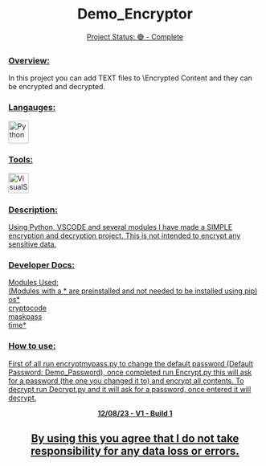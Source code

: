 <h1 align="center"><b>Demo_Encryptor</b></h1>
<p align="center"><u>Project Status: 🟢 - Complete</u></p>
<h3 align="left"><u>Overview:</u></h3>
<p align="left">In this project you can add TEXT files to \Encrypted Content and they can be encrypted and decrypted.</p>
<h3 align="left"><u>Langauges:</u></h3>
<a href="https://www.python.org" target="_blank" rel="noreferrer"> 
<img src="https://upload.wikimedia.org/wikipedia/commons/thumb/c/c3/Python-logo-notext.svg/1869px-Python-logo-notext.svg.png" alt="Python" width="40" height="45"/>
</a>
<h3 align="left"><u>Tools:</u></h3>
<a href="https://code.visualstudio.com" target="_blank" rel="noreferrer"> 
<img src="https://upload.wikimedia.org/wikipedia/commons/thumb/9/9a/Visual_Studio_Code_1.35_icon.svg/2048px-Visual_Studio_Code_1.35_icon.svg.png" alt="VisualStudioCode" width="40" height="40"/> 
<h3 align="left"><u>Description:</u></h3>
<p align="left">Using Python, VSCODE and several modules I have made a SIMPLE encryption and decryption project. This is not intended to encrypt any sensitive data.</p>
<h3 align="left"><u>Developer Docs:</u></h3>
<p align="left">Modules Used:<br>(Modules with a * are preinstalled and not needed to be installed using pip)<br>os*<br>cryptocode<br>maskpass<br>time*</p>
<h3 align="left">How to use:</h3>
<p align="left">First of all run encryptmypass.py to change the default password (Default Password: Demo_Password), once completed run Encrypt.py this will ask for a password (the one you changed it to) and encrypt all contents. To decrypt run Decrypt.py and it will ask for a password, once entered it will decrypt.</p>

<p align="center"><b>12/08/23 - V1 - Build 1</b></p>
<h2 align="center">By using this you agree that I do not take responsibility for any data loss or errors.</h2>
